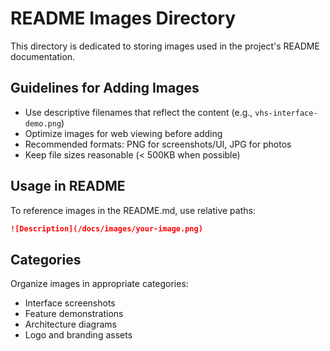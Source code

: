 # README Images Directory

This directory is dedicated to storing images used in the project's README documentation.

## Guidelines for Adding Images

- Use descriptive filenames that reflect the content (e.g., `vhs-interface-demo.png`)
- Optimize images for web viewing before adding
- Recommended formats: PNG for screenshots/UI, JPG for photos
- Keep file sizes reasonable (< 500KB when possible)

## Usage in README

To reference images in the README.md, use relative paths:

```markdown
![Description](/docs/images/your-image.png)
```

## Categories

Organize images in appropriate categories:
- Interface screenshots
- Feature demonstrations
- Architecture diagrams
- Logo and branding assets